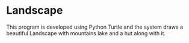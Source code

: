 # Landscape
This program is developed using Python Turtle and the system draws a beautiful Landscape with mountains lake and a hut along with it.
